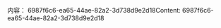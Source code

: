 <span data-ttu-id="db3ec-101">内容： 6987f6c6-ea65-44ae-82a2-3d738d9e2d18</span><span class="sxs-lookup"><span data-stu-id="db3ec-101">Content: 6987f6c6-ea65-44ae-82a2-3d738d9e2d18</span></span>